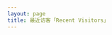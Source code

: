 ```yaml
---
layout: page
title: 最近访客「Recent Visitors」 
---
```




<div id="hot-news-wrap"></div>
<script>var yunModuleEnv = true;</script>
<script src="https://img1.cache.netease.com/f2e/tie/yun/sdk/loader.js"></script>
<script>
  var yunTieProductKey = "88e913c19bd844db833a1288040a08ce";  
  var yunHotNewsWrap = "hot-news-wrap";   //放置的DOM节点ID 或 样式类
  Tie.loader("aHR0cHM6Ly9hcGkuZ2VudGllLjE2My5jb20vZXh0ZW5kL2hvdF9uZXdzX3NjcmlwdC5odG1s", true);
</script>






